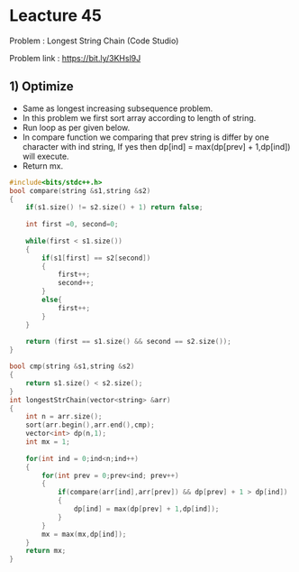 # Leacture 45
Problem : Longest String Chain (Code Studio)

Problem link : https://bit.ly/3KHsl9J

## 1) Optimize
- Same as longest increasing subsequence problem.
- In this problem we first sort array according to length of string.
- Run loop as per given below.
- In compare function we comparing that prev string is differ by one character with ind string, If yes then dp[ind] = max(dp[prev] + 1,dp[ind]) will execute.
- Return mx.

```C++
#include<bits/stdc++.h>
bool compare(string &s1,string &s2)
{
    if(s1.size() != s2.size() + 1) return false;
    
    int first =0, second=0;
    
    while(first < s1.size())
    {
        if(s1[first] == s2[second])
        {
            first++;
            second++;
        }
        else{
            first++;
        }
    }
    
    return (first == s1.size() && second == s2.size());
}

bool cmp(string &s1,string &s2)
{
    return s1.size() < s2.size();
}
int longestStrChain(vector<string> &arr)
{
    int n = arr.size();
    sort(arr.begin(),arr.end(),cmp);
    vector<int> dp(n,1);
    int mx = 1;
    
    for(int ind = 0;ind<n;ind++)
    {
        for(int prev = 0;prev<ind; prev++)
        {
            if(compare(arr[ind],arr[prev]) && dp[prev] + 1 > dp[ind])
            {
                dp[ind] = max(dp[prev] + 1,dp[ind]);
            }
        }
        mx = max(mx,dp[ind]);
    }
    return mx;
}
```
